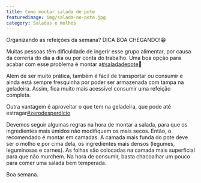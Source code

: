 ```yaml
---
title: Como montar salada de pote
featuredimage: img/salada-no-pote.jpg
category: Saladas e molhos
---
```


Organizando as refeições da semana? DICA BOA CHEGANDO!😁

Muitas pessoas têm dificuldade de ingerir esse grupo alimentar, por causa da correria do dia a dia ou por conta do trabalho.
Uma boa opção para acabar com esse problema é montar a[#saladadepote](https://www.instagram.com/explore/tags/saladadepote/)🥗

Além de ser muito prática, também é fácil de transportar ou consumir e ainda está sempre fresquinha por poder ser armazenada com tampa na geladeira. Assim, fica muito mais acessível consumir uma refeição completa.

Outra vantagem é aproveitar o que tem na geladeira, que pode até estragar[#zerodesperdício](https://www.instagram.com/explore/tags/zerodesperd%C3%ADcio/)

Devemos seguir algumas regras na hora de montar a salada, para que os ingredientes mais úmidos não modifiquem os mais secos. Então, o recomendado é montar em camadas. A camada mais funda do pote deve ser o molho e por cima dela, os ingredientes mais densos (legumes, leguminosas e carnes). As folhas são colocadas na camada mais superficial para que não murchem. Na hora de consumir, basta chacoalhar um pouco para comer uma salada bem temperada.

Boa semana.
